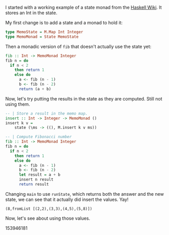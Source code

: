 I started with a working example of a state monad from the 
[Haskell Wiki](https://wiki.haskell.org/State_Monad).  It stores
an Int in the state.

My first change is to add a state and a monad to hold it:

```haskell
type MemoState = M.Map Int Integer
type MemoMonad = State MemoState
```

Then a monadic version of `fib` that doesn't actually use the state yet:

```haskell
fib :: Int -> MemoMonad Integer
fib n = do
  if n < 2
    then return 1
    else do
      a <- fib (n - 1)
      b <- fib (n - 2)
      return (a + b)
```

Now, let's try putting the results in the state as they are computed.  Still not
using them.

```haskell
-- | Store a result in the memo map.
insert :: Int -> Integer -> MemoMonad ()
insert k v =
    state (\ms -> ((), M.insert k v ms))

-- | Compute Fibonacci number
fib :: Int -> MemoMonad Integer
fib n = do
  if n < 2
    then return 1
    else do
      a <- fib (n - 1)
      b <- fib (n - 2)
      let result = a + b
      insert n result
      return result
```

Changing `main` to use `runState`, which returns both the answer and the new state, 
we can see that it actually did insert the values.  Yay!

```
(8,fromList [(2,2),(3,3),(4,5),(5,8)])
```

Now, let's see about using those values.

153946181
